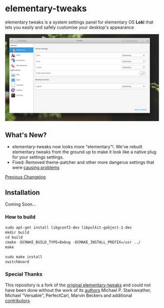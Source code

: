 # elementary-tweaks
elementary tweaks is a system settings panel for elementary OS **Loki** that lets you easily and safely customise your desktop's appearance 


![sample](docs/screenshot.png)

 
## What's New?

- elementary-tweaks now looks more "elementary"!. We've rebuilt elementary tweaks from the ground up to make it look like a native plug for your settings settings.
- Fixed: Removed theme-patcher and other more dangerus settings that were [causing problems](https://github.com/I-hate-farms/elementary-tweaks/issues/14)

[Previous Changelog](CHANGELOG.md)

## Installation
Coming Soon… 

### How to build
```
sudo apt-get install libgconf2-dev libpolkit-gobject-1-dev
mkdir build
cd build
cmake -DCMAKE_BUILD_TYPE=Debug -DCMAKE_INSTALL_PREFIX=/usr ../
make 
    
sudo make install 
switchboard
```

### Special Thanks
This repository is a fork of the [original elementary-tweaks](https://launchpad.net/elementary-tweaks) and could not have been done without the work of its [authors](AUTHORS) Michael P. Starkweather, Michael "Versable", PerfectCarl, Marvin Beckers and additional [contributors](CONTRIBUTORS).

